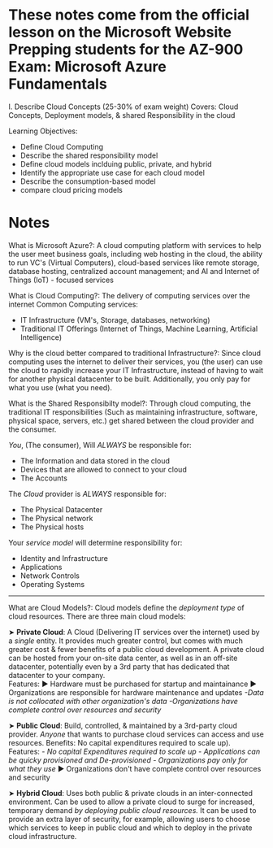 # These notes come from the official lesson on the Microsoft Website Prepping students for the AZ-900 Exam: Microsoft Azure Fundamentals
I. Describe Cloud Concepts (25-30% of exam weight)
Covers: Cloud Concepts, Deployment models, & shared Responsibility in the cloud

Learning Objectives:
- Define Cloud Computing
- Describe the shared responsibility model
- Define cloud models inclduing public, private, and hybrid
- Identify the appropriate use case for each cloud model
- Describe the consumption-based model
- compare cloud pricing models

# Notes

What is Microsoft Azure?: 
A cloud computing platform with services to help the user meet business goals, including web hosting in the cloud, the ability to run VC's (Virtual Computers), cloud-based services like remote storage, database hosting, centralized account management; and AI and Internet of Things (IoT) - focused services

What is Cloud Computing?:
The delivery of computing services over the internet
  Common Computing services: 
  - IT Infrastructure (VM's, Storage, databases, networking)
  - Traditional IT Offerings (Internet of Things, Machine Learning, Artificial Intelligence)

Why is the cloud better compared to traditional Infrastructure?:
Since cloud computing uses the internet to deliver their services, you (the user) can use the cloud to rapidly increase your IT Infrastructure, instead of having to wait for another physical datacenter to be built. Additionally, you only pay for what you use (what you need).

What is the Shared Responsibilty model?:
Through cloud computing, the traditional IT responsibilities (Such as maintaining infrastructure, software, physical space, servers, etc.) get shared between the cloud provider and the consumer.

_You_, (The consumer), Will _ALWAYS_ be responsible for:
- The Information and data stored in the cloud
- Devices that are allowed to connect to your cloud
- The Accounts
  
The _Cloud_ provider is _ALWAYS_ responsible for:
- The Physical Datacenter
- The Physical network
- The Physical hosts
  
Your _service model_ will determine responsibility for:
- Identity and Infrastructure
- Applications
- Network Controls
- Operating Systems  
  
***
What are Cloud Models?:
Cloud models define the _deployment type_ of cloud resources.
There are three main cloud models:

➤ **Private Cloud**: A Cloud (Delivering IT services over the internet) used by a _single_ entity. It provides much greater control, but comes with much greater cost & fewer benefits of a public cloud development. A private cloud can be hosted from your on-site data center, as well as in an off-site datacenter, potentially even by a 3rd party that has dedicated that datacenter to your company.
<br>
  Features: 
▶️ Hardware must be purchased for startup and maintainance
▶️ Organizations are responsible for hardware maintenance and updates
_-Data is not collocated with other organization's data_
_-Organizations have complete control over resources and security_

➤ **Public Cloud**: Build, controlled, & maintained by a 3rd-party cloud provider. _Anyone_ that wants to purchase cloud services can access and use resources. Benefits: No capital expenditures required to scale up).
<br>
  Features: 
_- No capital Expenditures required to scale up_
_- Applications can be quicky provisioned and De-provisioned_
_- Organizations pay only for what they use_
▶️ Organizations don't have complete control over resources and security

➤ **Hybrid Cloud**: Uses both public & private clouds in an inter-connected environment. Can be used to allow a private cloud to surge for increased, temporary demand _by deploying public cloud resources._ It can be used to provide an extra layer of security, for example, allowing users to choose which services to keep in public cloud and which to deploy in the private cloud infrastructure.
